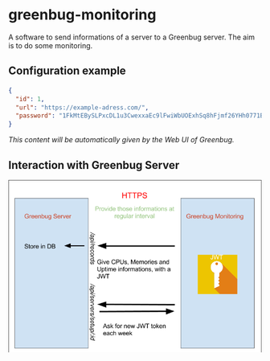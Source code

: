 # greenbug-monitoring
A software to send informations of a server to a Greenbug server. The aim is to do some monitoring.

## Configuration example

```json
{
  "id": 1,
  "url": "https://example-adress.com/",
  "password": "1FkMtEBySLPxcDL1u3CwexxaEc9lFwiWbUOExhSq8hFjmf26YHh0771BOFghXVpj"
}
```
_This content will be automatically given by the Web UI of Greenbug._

## Interaction with Greenbug Server
![Interaction with Greenbug Server](interaction-with-server.png)
